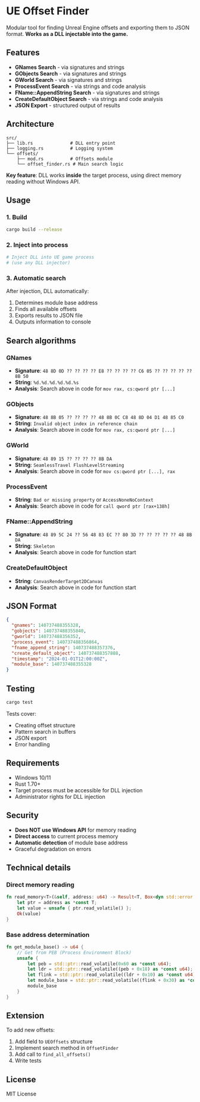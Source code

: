 # UE Offset Finder

Modular tool for finding Unreal Engine offsets and exporting them to JSON format. **Works as a DLL injectable into the game.**

## Features

- **GNames Search** - via signatures and strings
- **GObjects Search** - via signatures and strings  
- **GWorld Search** - via signatures and strings
- **ProcessEvent Search** - via strings and code analysis
- **FName::AppendString Search** - via signatures and strings
- **CreateDefaultObject Search** - via strings and code analysis
- **JSON Export** - structured output of results

## Architecture

```
src/
├── lib.rs              # DLL entry point
├── logging.rs          # Logging system
└── offsets/
    ├── mod.rs          # Offsets module
    └── offset_finder.rs # Main search logic
```

**Key feature**: DLL works **inside** the target process, using direct memory reading without Windows API.

## Usage

### 1. Build

```bash
cargo build --release
```

### 2. Inject into process

```bash
# Inject DLL into UE game process
# (use any DLL injector)
```

### 3. Automatic search

After injection, DLL automatically:
1. Determines module base address
2. Finds all available offsets
3. Exports results to JSON file
4. Outputs information to console

## Search algorithms

### GNames
- **Signature**: `48 8D 0D ?? ?? ?? ?? E8 ?? ?? ?? ?? C6 05 ?? ?? ?? ?? ?? 8B 50`
- **String**: `%d.%d.%d.%d.%d.%s`
- **Analysis**: Search above in code for `mov rax, cs:qword ptr [...]`

### GObjects  
- **Signature**: `48 8B 05 ?? ?? ?? ?? 48 8B 0C C8 48 8D 04 D1 48 85 C0`
- **String**: `Invalid object index in reference chain`
- **Analysis**: Search above in code for `mov rax, cs:qword ptr [...]`

### GWorld
- **Signature**: `48 89 15 ?? ?? ?? ?? 8B DA`
- **String**: `SeamlessTravel FlushLevelStreaming`
- **Analysis**: Search above in code for `mov cs:qword ptr [...], rax`

### ProcessEvent
- **String**: `Bad or missing property` or `AccessNoneNoContext`
- **Analysis**: Search above in code for `call qword ptr [rax+138h]`

### FName::AppendString
- **Signature**: `48 89 5C 24 ?? 56 48 83 EC ?? 80 3D ?? ?? ?? ?? ?? 48 8B DA`
- **String**: `Skeleton`
- **Analysis**: Search above in code for function start

### CreateDefaultObject
- **String**: `CanvasRenderTarget2DCanvas`
- **Analysis**: Search above in code for function start

## JSON Format

```json
{
  "gnames": 140737488355328,
  "gobjects": 140737488355840,
  "gworld": 140737488356352,
  "process_event": 140737488356864,
  "fname_append_string": 140737488357376,
  "create_default_object": 140737488357888,
  "timestamp": "2024-01-01T12:00:00Z",
  "module_base": 140737488355328
}
```

## Testing

```bash
cargo test
```

Tests cover:
- Creating offset structure
- Pattern search in buffers
- JSON export
- Error handling

## Requirements

- Windows 10/11
- Rust 1.70+
- Target process must be accessible for DLL injection
- Administrator rights for DLL injection

## Security

- **Does NOT use Windows API** for memory reading
- **Direct access** to current process memory
- **Automatic detection** of module base address
- Graceful degradation on errors

## Technical details

### Direct memory reading
```rust
fn read_memory<T>(&self, address: u64) -> Result<T, Box<dyn std::error::Error>> {
    let ptr = address as *const T;
    let value = unsafe { ptr.read_volatile() };
    Ok(value)
}
```

### Base address determination
```rust
fn get_module_base() -> u64 {
    // Get from PEB (Process Environment Block)
    unsafe {
        let peb = std::ptr::read_volatile(0x60 as *const u64);
        let ldr = std::ptr::read_volatile((peb + 0x18) as *const u64);
        let flink = std::ptr::read_volatile((ldr + 0x10) as *const u64);
        let module_base = std::ptr::read_volatile((flink + 0x30) as *const u64);
        module_base
    }
}
```

## Extension

To add new offsets:

1. Add field to `UEOffsets` structure
2. Implement search method in `OffsetFinder`
3. Add call to `find_all_offsets()`
4. Write tests

## License

MIT License
